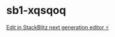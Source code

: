 # sb1-xqsqoq

[Edit in StackBlitz next generation editor ⚡️](https://stackblitz.com/~/github.com/simonator1001/sb1-xqsqoq)